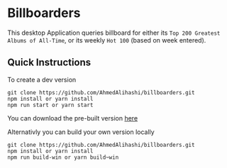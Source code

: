 # Billboarders

 This desktop Application queries billboard for either its `Top 200 Greatest Albums of All-Time`, or its weekly `Hot 100` (based on week entered).


## Quick Instructions

To create a dev version
```
git clone https://github.com/AhmedAlihashi/billboarders.git
npm install or yarn install
npm run start or yarn start
```

You can download the pre-built version [here](https://mega.nz/file/ijQ3RYTQ#Z5plqMR5-gLxG0MgneCWZTDz2GbedujV_1azbqPYx7I)

Alternativly you can build your own version locally   

```
git clone https://github.com/AhmedAlihashi/billboarders.git
npm install or yarn install
npm run build-win or yarn build~win
```
